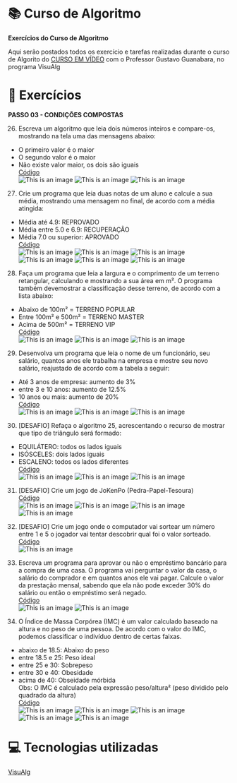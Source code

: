 # :books: Curso de Algoritmo
**Exercícios do Curso de Algoritmo**

 Aqui serão postados todos os exercício e tarefas realizadas durante o curso de Algorito do [CURSO EM VÍDEO](https://www.youtube.com/watch?v=8mei6uVttho&list=PLHz_AreHm4dmSj0MHol_aoNYCSGFqvfXV) com o Professor Gustavo Guanabara, no programa VisuAlg
 
 # :page_with_curl: Exercícios
 **PASSO 03 - CONDIÇÕES COMPOSTAS**
 
26) Escreva um algoritmo que leia dois números inteiros e compare-os, mostrando na tela uma das mensagens abaixo:<br/>
- O primeiro valor é o maior<br/>
- O segundo valor é o maior<br/>
- Não existe valor maior, os dois são iguais<br/>
[Código](https://github.com/ArgemiroC/Curso-de-Algoritmo/blob/main/Exerc%C3%ADcios%20-%20PASSO%2003/Exerc%C3%ADcio%2026%20-%20Compara%C3%A7%C3%A3o%20de%20valores)<br/>
![This is an image](https://github.com/ArgemiroC/Curso-de-Algoritmo/blob/main/Imagens/Exerc%C3%ADcio%2026(Compara%C3%A7%C3%A3o%20de%20valores)1.jpeg)
![This is an image](https://github.com/ArgemiroC/Curso-de-Algoritmo/blob/main/Imagens/Exerc%C3%ADcio%2026(Compara%C3%A7%C3%A3o%20de%20valores)2.jpeg)
![This is an image](https://github.com/ArgemiroC/Curso-de-Algoritmo/blob/main/Imagens/Exerc%C3%ADcio%2026(Compara%C3%A7%C3%A3o%20de%20valores)3.jpeg)

27) Crie um programa que leia duas notas de um aluno e calcule a sua média, mostrando uma mensagem no final, de acordo com a média atingida:<br/>
- Média até 4.9: REPROVADO<br/>
- Média entre 5.0 e 6.9: RECUPERAÇÃO<br/>
- Média 7.0 ou superior: APROVADO<br/>
[Código](https://github.com/ArgemiroC/Curso-de-Algoritmo/blob/main/Exerc%C3%ADcios%20-%20PASSO%2003/Exerc%C3%ADcio%2027%20-%20Aproveitamento%20do%20Aluno)<br/>
![This is an image](https://github.com/ArgemiroC/Curso-de-Algoritmo/blob/main/Imagens/Exerc%C3%ADcio%2027(Aproveitamento%20do%20Aluno)1.jpeg)
![This is an image](https://github.com/ArgemiroC/Curso-de-Algoritmo/blob/main/Imagens/Exerc%C3%ADcio%2027(Aproveitamento%20do%20Aluno)2.jpeg)
![This is an image](https://github.com/ArgemiroC/Curso-de-Algoritmo/blob/main/Imagens/Exerc%C3%ADcio%2027(Aproveitamento%20do%20Aluno)3.jpeg)
![This is an image](https://github.com/ArgemiroC/Curso-de-Algoritmo/blob/main/Imagens/Exerc%C3%ADcio%2027(Aproveitamento%20do%20Aluno)4.jpeg)
![This is an image](https://github.com/ArgemiroC/Curso-de-Algoritmo/blob/main/Imagens/Exerc%C3%ADcio%2027(Aproveitamento%20do%20Aluno)5.jpeg)
![This is an image](https://github.com/ArgemiroC/Curso-de-Algoritmo/blob/main/Imagens/Exerc%C3%ADcio%2027(Aproveitamento%20do%20Aluno)6.jpeg)

28) Faça um programa que leia a largura e o comprimento de um terreno retangular, calculando e mostrando a sua área em m². O programa também devemostrar a classificação desse terreno, de acordo com a lista abaixo:<br/>
- Abaixo de 100m² = TERRENO POPULAR<br/>
- Entre 100m² e 500m² = TERRENO MASTER<br/>
- Acima de 500m² = TERRENO VIP<br/>
[Código](https://github.com/ArgemiroC/Curso-de-Algoritmo/blob/main/Exerc%C3%ADcios%20-%20PASSO%2003/Exerc%C3%ADcio%2028%20-%20Classifica%C3%A7%C3%A3o%20do%20Terreno)<br/>
![This is an image](https://github.com/ArgemiroC/Curso-de-Algoritmo/blob/main/Imagens/Exerc%C3%ADcio%2028(Classifica%C3%A7%C3%A3o%20do%20Terreno)1.jpeg)
![This is an image](https://github.com/ArgemiroC/Curso-de-Algoritmo/blob/main/Imagens/Exerc%C3%ADcio%2028(Classifica%C3%A7%C3%A3o%20do%20Terreno)2.jpeg)
![This is an image](https://github.com/ArgemiroC/Curso-de-Algoritmo/blob/main/Imagens/Exerc%C3%ADcio%2028(Classifica%C3%A7%C3%A3o%20do%20Terreno)3.jpeg)

29) Desenvolva um programa que leia o nome de um funcionário, seu salário, quantos anos ele trabalha na empresa e mostre seu novo salário, reajustado de acordo com a tabela a seguir:<br/>
- Até 3 anos de empresa: aumento de 3%<br/>
- entre 3 e 10 anos: aumento de 12.5%<br/>
- 10 anos ou mais: aumento de 20%<br/>
[Código](https://github.com/ArgemiroC/Curso-de-Algoritmo/blob/main/Exerc%C3%ADcios%20-%20PASSO%2003/Exerc%C3%ADcio%2029%20-%20Aumento%20de%20Sal%C3%A1rio)<br/>
![This is an image](https://github.com/ArgemiroC/Curso-de-Algoritmo/blob/main/Imagens/Exerc%C3%ADcio%2029(Aumento%20de%20Sal%C3%A1rio)1.jpeg)
![This is an image](https://github.com/ArgemiroC/Curso-de-Algoritmo/blob/main/Imagens/Exerc%C3%ADcio%2029(Aumento%20de%20Sal%C3%A1rio)2.jpeg)
![This is an image](https://github.com/ArgemiroC/Curso-de-Algoritmo/blob/main/Imagens/Exerc%C3%ADcio%2029(Aumento%20de%20Sal%C3%A1rio)3.jpeg)

30) [DESAFIO] Refaça o algoritmo 25, acrescentando o recurso de mostrar que tipo de triângulo será formado:<br/>
- EQUILÁTERO: todos os lados iguais<br/>
- ISÓSCELES: dois lados iguais<br/>
- ESCALENO: todos os lados diferentes<br/>
[Código](https://github.com/ArgemiroC/Curso-de-Algoritmo/blob/main/Exerc%C3%ADcios%20-%20PASSO%2003/Exerc%C3%ADcio%2030%20-%20Tipo%20de%20Tri%C3%A2ngulo)<br/>
![This is an image](https://github.com/ArgemiroC/Curso-de-Algoritmo/blob/main/Imagens/Exerc%C3%ADcio%2030(Tipo%20de%20tri%C3%A2ngulo)1.jpeg)
![This is an image](https://github.com/ArgemiroC/Curso-de-Algoritmo/blob/main/Imagens/Exerc%C3%ADcio%2030(Tipo%20de%20tri%C3%A2ngulo)2.jpeg)
![This is an image](https://github.com/ArgemiroC/Curso-de-Algoritmo/blob/main/Imagens/Exerc%C3%ADcio%2030(Tipo%20de%20tri%C3%A2ngulo)3.jpeg)

31) [DESAFIO] Crie um jogo de JoKenPo (Pedra-Papel-Tesoura)<br/>
[Código](https://github.com/ArgemiroC/Curso-de-Algoritmo/blob/main/Exerc%C3%ADcios%20-%20PASSO%2003/Exerc%C3%ADcio%2031%20-%20Jogo%20de%20JoKenPo%20(Pedra-Papel-Tesoura))<br/>
![This is an image](https://github.com/ArgemiroC/Curso-de-Algoritmo/blob/main/Imagens/Exerc%C3%ADcio%2031(jogo%20de%20JoKenPo%20-%20Pedra-Papel-Tesoura)1.jpeg)
![This is an image](https://github.com/ArgemiroC/Curso-de-Algoritmo/blob/main/Imagens/Exerc%C3%ADcio%2031(jogo%20de%20JoKenPo%20-%20Pedra-Papel-Tesoura)2.jpeg)
![This is an image](https://github.com/ArgemiroC/Curso-de-Algoritmo/blob/main/Imagens/Exerc%C3%ADcio%2031(jogo%20de%20JoKenPo%20-%20Pedra-Papel-Tesoura)3.jpeg)
![This is an image](https://github.com/ArgemiroC/Curso-de-Algoritmo/blob/main/Imagens/Exerc%C3%ADcio%2031(jogo%20de%20JoKenPo%20-%20Pedra-Papel-Tesoura)4.jpeg)

32) [DESAFIO] Crie um jogo onde o computador vai sortear um número entre 1 e 5 o jogador vai tentar descobrir qual foi o valor sorteado.<br/>
[Código](https://github.com/ArgemiroC/Curso-de-Algoritmo/blob/main/Exerc%C3%ADcios%20-%20PASSO%2003/Exerc%C3%ADcio%2032%20-%20Sorteio%20de%20um%20n%C3%BAmero)<br/>
![This is an image](https://github.com/ArgemiroC/Curso-de-Algoritmo/blob/main/Imagens/Exerc%C3%ADcio%2032(Sorteio%20de%20um%20n%C3%BAmero).jpeg)<br/>

33) Escreva um programa para aprovar ou não o empréstimo bancário para a compra de uma casa. O programa vai perguntar o valor da casa, o salário do comprador e em quantos anos ele vai pagar. Calcule o valor da prestação mensal, sabendo que ela não pode exceder 30% do salário ou então o empréstimo será negado.<br/>
[Código](https://github.com/ArgemiroC/Curso-de-Algoritmo/blob/main/Exerc%C3%ADcios%20-%20PASSO%2003/Exerc%C3%ADcio%2033%20-%20Financiamento%20de%20uma%20casa)<br/>
![This is an image](https://github.com/ArgemiroC/Curso-de-Algoritmo/blob/main/Imagens/Exerc%C3%ADcio%2033(Financiamento%20de%20uma%20casa)1.jpeg)
![This is an image](https://github.com/ArgemiroC/Curso-de-Algoritmo/blob/main/Imagens/Exerc%C3%ADcio%2033(Financiamento%20de%20uma%20casa)2.jpeg)

34) O Índice de Massa Corpórea (IMC) é um valor calculado baseado na altura e no peso de uma pessoa. De acordo com o valor do IMC, podemos classificar o indivíduo dentro de certas faixas.<br/>
- abaixo de 18.5: Abaixo do peso<br/>
- entre 18.5 e 25: Peso ideal<br/>
- entre 25 e 30: Sobrepeso<br/>
- entre 30 e 40: Obesidade<br/>
- acima de 40: Obseidade mórbida<br/>
Obs: O IMC é calculado pela expressão peso/altura² (peso dividido pelo quadrado da altura)<br/>
[Código](https://github.com/ArgemiroC/Curso-de-Algoritmo/blob/main/Exerc%C3%ADcios%20-%20PASSO%2003/Exerc%C3%ADcio%2034%20-%20IMC)<br/>
![This is an image](https://github.com/ArgemiroC/Curso-de-Algoritmo/blob/main/Imagens/Exerc%C3%ADcio%2034(IMC)1.jpeg)
![This is an image](https://github.com/ArgemiroC/Curso-de-Algoritmo/blob/main/Imagens/Exerc%C3%ADcio%2034(IMC)2.jpeg)
![This is an image](https://github.com/ArgemiroC/Curso-de-Algoritmo/blob/main/Imagens/Exerc%C3%ADcio%2034(IMC)3.jpeg)
![This is an image](https://github.com/ArgemiroC/Curso-de-Algoritmo/blob/main/Imagens/Exerc%C3%ADcio%2034(IMC)4.jpeg)
![This is an image](https://github.com/ArgemiroC/Curso-de-Algoritmo/blob/main/Imagens/Exerc%C3%ADcio%2034(IMC)5.jpeg)

# :computer: Tecnologias utilizadas

[VisuAlg](https://visualg3.com.br/)
